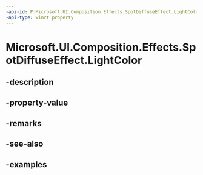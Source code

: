 ```yaml
---
-api-id: P:Microsoft.UI.Composition.Effects.SpotDiffuseEffect.LightColor
-api-type: winrt property
---
```


# Microsoft.UI.Composition.Effects.SpotDiffuseEffect.LightColor

<!--
public Windows.UI.Color LightColor { get; set; }
-->


## -description

## -property-value

## -remarks

## -see-also

## -examples


